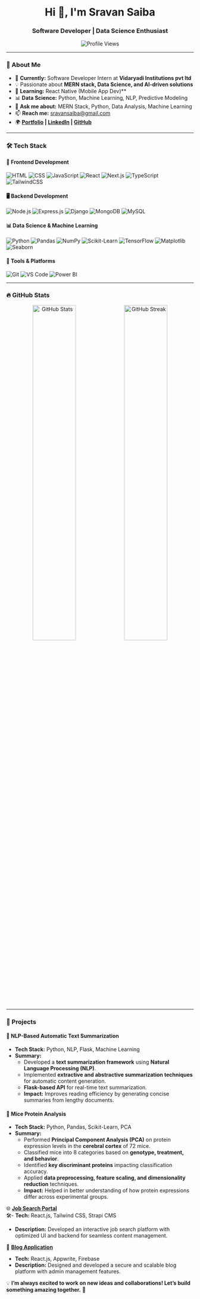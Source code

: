 <h1 align="center">Hi 👋, I'm Sravan Saiba</h1>
<h3 align="center">Software Developer | Data Science Enthusiast</h3>

<p align="center">
  <img src="https://komarev.com/ghpvc/?username=sravansaiba&label=Profile%20views&color=0e75b6&style=flat" alt="Profile Views" />
</p>

---

### 🚀 About Me
- 🔭 **Currently:** Software Developer Intern at **Vidaryadi Institutions pvt ltd**
- 💡 Passionate about **MERN stack, Data Science, and AI-driven solutions**
- 🌱 **Learning:** React Native (Mobile App Dev)**  
- 📊 **Data Science:** Python, Machine Learning, NLP, Predictive Modeling  
- 💬 **Ask me about:** MERN Stack, Python, Data Analysis, Machine Learning  
- 📫 **Reach me:** [sravansaiba@gmail.com](mailto:sravansaiba@gmail.com)  
- 🌍 **[Portfolio](#) | [LinkedIn](https://linkedin.com/in/sravansaiba) | [GitHub](https://github.com/sravansaiba)**  

---

### 🛠️ Tech Stack

#### **🎨 Frontend Development**
![HTML](https://img.shields.io/badge/-HTML5-E34F26?style=flat&logo=html5&logoColor=white)
![CSS](https://img.shields.io/badge/-CSS3-1572B6?style=flat&logo=css3&logoColor=white)
![JavaScript](https://img.shields.io/badge/-JavaScript-F7DF1E?style=flat&logo=javascript&logoColor=black)
![React](https://img.shields.io/badge/-ReactJS-61DAFB?style=flat&logo=react&logoColor=black)
![Next.js](https://img.shields.io/badge/-Next.js-000000?style=flat&logo=next.js&logoColor=white)
![TypeScript](https://img.shields.io/badge/-TypeScript-3178C6?style=flat&logo=typescript)
![TailwindCSS](https://img.shields.io/badge/-TailwindCSS-38B2AC?style=flat&logo=tailwind-css&logoColor=white)

#### **🖥️ Backend Development**
![Node.js](https://img.shields.io/badge/-Node.js-339933?style=flat&logo=node.js&logoColor=white)
![Express.js](https://img.shields.io/badge/-Express.js-000000?style=flat&logo=express&logoColor=white)
![Django](https://img.shields.io/badge/-Django-092E20?style=flat&logo=django&logoColor=white)
![MongoDB](https://img.shields.io/badge/-MongoDB-47A248?style=flat&logo=mongodb&logoColor=white)
![MySQL](https://img.shields.io/badge/-MySQL-4479A1?style=flat&logo=mysql&logoColor=white)

#### **📊 Data Science & Machine Learning**
![Python](https://img.shields.io/badge/-Python-3776AB?style=flat&logo=python&logoColor=white)
![Pandas](https://img.shields.io/badge/-Pandas-150458?style=flat&logo=pandas)
![NumPy](https://img.shields.io/badge/-NumPy-013243?style=flat&logo=numpy)
![Scikit-Learn](https://img.shields.io/badge/-Scikit--Learn-F7931E?style=flat&logo=scikit-learn)
![TensorFlow](https://img.shields.io/badge/-TensorFlow-FF6F00?style=flat&logo=tensorflow)
![Matplotlib](https://img.shields.io/badge/-Matplotlib-11557C?style=flat&logo=matplotlib)
![Seaborn](https://img.shields.io/badge/-Seaborn-00758F?style=flat)

#### **🔧 Tools & Platforms**
![Git](https://img.shields.io/badge/-Git-F05032?style=flat&logo=git&logoColor=white)
![VS Code](https://img.shields.io/badge/-VS%20Code-007ACC?style=flat&logo=visual-studio-code&logoColor=white)
![Power BI](https://img.shields.io/badge/-Power%20BI-F2C811?style=flat&logo=power-bi&logoColor=black)


---

### 🔥 GitHub Stats

<p align="center">
  <img src="https://github-readme-stats.vercel.app/api?username=sravansaiba&show_icons=true&theme=radical" alt="GitHub Stats" width="48%"/>
  <img src="https://github-readme-streak-stats.herokuapp.com/?user=sravansaiba&theme=radical" alt="GitHub Streak" width="48%"/>
</p>

---

### 📌 Projects

#### 📝 **NLP-Based Automatic Text Summarization**
- **Tech Stack:** Python, NLP, Flask, Machine Learning  
- **Summary:**  
  - Developed a **text summarization framework** using **Natural Language Processing (NLP)**.  
  - Implemented **extractive and abstractive summarization techniques** for automatic content generation.  
  - **Flask-based API** for real-time text summarization.  
  - **Impact:** Improves reading efficiency by generating concise summaries from lengthy documents.
 
#### 🧠 **Mice Protein Analysis**
- **Tech Stack:** Python, Pandas, Scikit-Learn, PCA  
- **Summary:**  
  - Performed **Principal Component Analysis (PCA)** on protein expression levels in the **cerebral cortex** of 72 mice.  
  - Classified mice into 8 categories based on **genotype, treatment, and behavior**.  
  - Identified **key discriminant proteins** impacting classification accuracy.  
  - Applied **data preprocessing, feature scaling, and dimensionality reduction** techniques.  
  - **Impact:** Helped in better understanding of how protein expressions differ across experimental groups.

🌐 **[Job Search Portal](#)**  
🛠- **Tech:** React.js, Tailwind CSS, Strapi CMS  
 - **Description:** Developed an interactive job search platform with optimized UI and backend for seamless content management.  

📝 **[Blog Application](#)**  
- **Tech:** React.js, Appwrite, Firebase  
-  **Description:** Designed and developed a secure and scalable blog platform with admin management features.



💡 **I’m always excited to work on new ideas and collaborations! Let’s build something amazing together.** 🚀
